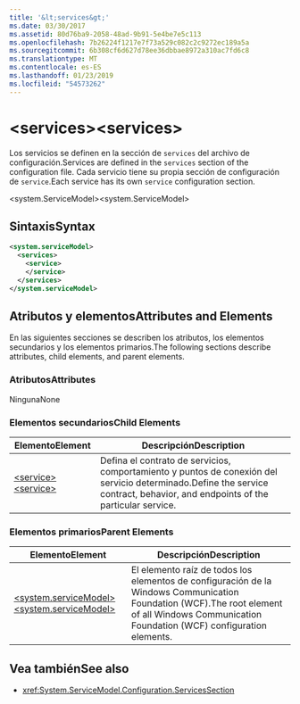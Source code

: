 ```yaml
---
title: '&lt;services&gt;'
ms.date: 03/30/2017
ms.assetid: 80d76ba9-2058-48ad-9b91-5e4be7e5c113
ms.openlocfilehash: 7b26224f1217e7f73a529c082c2c9272ec189a5a
ms.sourcegitcommit: 6b308cf6d627d78ee36dbbae8972a310ac7fd6c8
ms.translationtype: MT
ms.contentlocale: es-ES
ms.lasthandoff: 01/23/2019
ms.locfileid: "54573262"
---
```

# <a name="ltservicesgt"></a><span data-ttu-id="080ef-102">&lt;services&gt;</span><span class="sxs-lookup"><span data-stu-id="080ef-102">&lt;services&gt;</span></span>
<span data-ttu-id="080ef-103">Los servicios se definen en la sección de `services` del archivo de configuración.</span><span class="sxs-lookup"><span data-stu-id="080ef-103">Services are defined in the `services` section of the configuration file.</span></span> <span data-ttu-id="080ef-104">Cada servicio tiene su propia sección de configuración de `service`.</span><span class="sxs-lookup"><span data-stu-id="080ef-104">Each service has its own `service` configuration section.</span></span>  
  
 <span data-ttu-id="080ef-105">\<system.ServiceModel></span><span class="sxs-lookup"><span data-stu-id="080ef-105">\<system.ServiceModel></span></span>  
  
## <a name="syntax"></a><span data-ttu-id="080ef-106">Sintaxis</span><span class="sxs-lookup"><span data-stu-id="080ef-106">Syntax</span></span>  
  
```xml  
<system.serviceModel>
  <services>
    <service>
    </service>
  </services>
</system.serviceModel>
```  
  
## <a name="attributes-and-elements"></a><span data-ttu-id="080ef-107">Atributos y elementos</span><span class="sxs-lookup"><span data-stu-id="080ef-107">Attributes and Elements</span></span>  
 <span data-ttu-id="080ef-108">En las siguientes secciones se describen los atributos, los elementos secundarios y los elementos primarios.</span><span class="sxs-lookup"><span data-stu-id="080ef-108">The following sections describe attributes, child elements, and parent elements.</span></span>  
  
### <a name="attributes"></a><span data-ttu-id="080ef-109">Atributos</span><span class="sxs-lookup"><span data-stu-id="080ef-109">Attributes</span></span>  
 <span data-ttu-id="080ef-110">Ninguna</span><span class="sxs-lookup"><span data-stu-id="080ef-110">None</span></span>  
  
### <a name="child-elements"></a><span data-ttu-id="080ef-111">Elementos secundarios</span><span class="sxs-lookup"><span data-stu-id="080ef-111">Child Elements</span></span>  
  
|<span data-ttu-id="080ef-112">Elemento</span><span class="sxs-lookup"><span data-stu-id="080ef-112">Element</span></span>|<span data-ttu-id="080ef-113">Descripción</span><span class="sxs-lookup"><span data-stu-id="080ef-113">Description</span></span>|  
|-------------|-----------------|  
|[<span data-ttu-id="080ef-114">\<service></span><span class="sxs-lookup"><span data-stu-id="080ef-114">\<service></span></span>](../../../../../docs/framework/configure-apps/file-schema/wcf/service.md)|<span data-ttu-id="080ef-115">Defina el contrato de servicios, comportamiento y puntos de conexión del servicio determinado.</span><span class="sxs-lookup"><span data-stu-id="080ef-115">Define the service contract, behavior, and endpoints of the particular service.</span></span>|  
  
### <a name="parent-elements"></a><span data-ttu-id="080ef-116">Elementos primarios</span><span class="sxs-lookup"><span data-stu-id="080ef-116">Parent Elements</span></span>  
  
|<span data-ttu-id="080ef-117">Elemento</span><span class="sxs-lookup"><span data-stu-id="080ef-117">Element</span></span>|<span data-ttu-id="080ef-118">Descripción</span><span class="sxs-lookup"><span data-stu-id="080ef-118">Description</span></span>|  
|-------------|-----------------|  
|[<span data-ttu-id="080ef-119">\<system.serviceModel></span><span class="sxs-lookup"><span data-stu-id="080ef-119">\<system.serviceModel></span></span>](../../../../../docs/framework/configure-apps/file-schema/wcf/system-servicemodel.md)|<span data-ttu-id="080ef-120">El elemento raíz de todos los elementos de configuración de la Windows Communication Foundation (WCF).</span><span class="sxs-lookup"><span data-stu-id="080ef-120">The root element of all Windows Communication Foundation (WCF) configuration elements.</span></span>|  
  
## <a name="see-also"></a><span data-ttu-id="080ef-121">Vea también</span><span class="sxs-lookup"><span data-stu-id="080ef-121">See also</span></span>
- <xref:System.ServiceModel.Configuration.ServicesSection>
